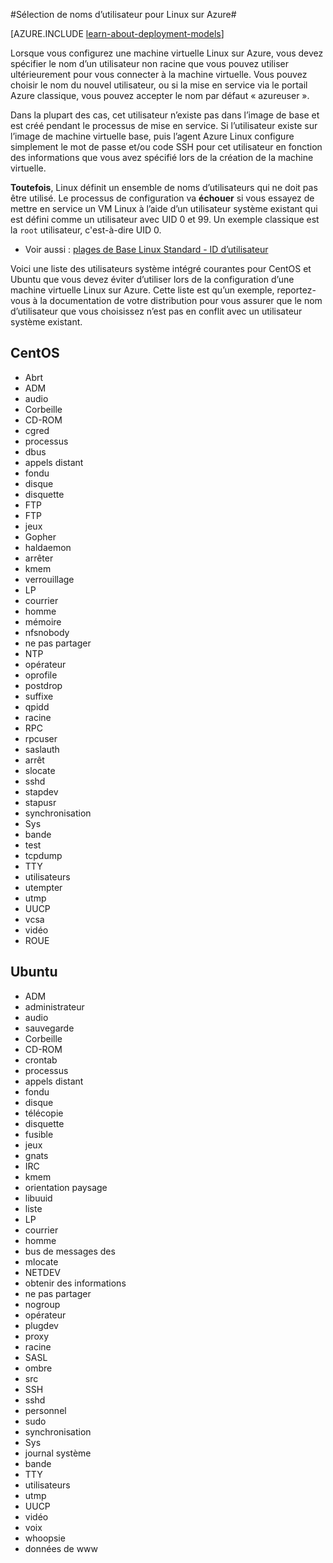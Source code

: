 <properties 
    pageTitle="Sélection de noms d’utilisateur pour Linux | Microsoft Azure" 
    description="Découvrez comment sélectionner des noms d’utilisateur pour une machine virtuelle Linux dans Azure." 
    services="virtual-machines-linux" 
    documentationCenter="" 
    authors="szarkos" 
    manager="timlt" 
    editor=""
    tags="azure-service-management,azure-resource-manager" />

<tags 
    ms.service="virtual-machines-linux" 
    ms.workload="infrastructure-services" 
    ms.tgt_pltfrm="vm-linux" 
    ms.devlang="na" 
    ms.topic="article" 
    ms.date="10/17/2016" 
    ms.author="szark"/>



#<a name="selecting-user-names-for-linux-on-azure"></a>Sélection de noms d’utilisateur pour Linux sur Azure#

[AZURE.INCLUDE [learn-about-deployment-models](../../includes/learn-about-deployment-models-both-include.md)]

Lorsque vous configurez une machine virtuelle Linux sur Azure, vous devez spécifier le nom d’un utilisateur non racine que vous pouvez utiliser ultérieurement pour vous connecter à la machine virtuelle. Vous pouvez choisir le nom du nouvel utilisateur, ou si la mise en service via le portail Azure classique, vous pouvez accepter le nom par défaut « azureuser ».

Dans la plupart des cas, cet utilisateur n’existe pas dans l’image de base et est créé pendant le processus de mise en service. Si l’utilisateur existe sur l’image de machine virtuelle base, puis l’agent Azure Linux configure simplement le mot de passe et/ou code SSH pour cet utilisateur en fonction des informations que vous avez spécifié lors de la création de la machine virtuelle.

**Toutefois**, Linux définit un ensemble de noms d’utilisateurs qui ne doit pas être utilisé. Le processus de configuration va **échouer** si vous essayez de mettre en service un VM Linux à l’aide d’un utilisateur système existant qui est défini comme un utilisateur avec UID 0 et 99. Un exemple classique est la `root` utilisateur, c'est-à-dire UID 0.

 - Voir aussi : [plages de Base Linux Standard - ID d’utilisateur](http://refspecs.linuxfoundation.org/LSB_4.1.0/LSB-Core-generic/LSB-Core-generic/uidrange.html)

Voici une liste des utilisateurs système intégré courantes pour CentOS et Ubuntu que vous devez éviter d’utiliser lors de la configuration d’une machine virtuelle Linux sur Azure. Cette liste est qu’un exemple, reportez-vous à la documentation de votre distribution pour vous assurer que le nom d’utilisateur que vous choisissez n’est pas en conflit avec un utilisateur système existant.


## <a name="centos"></a>CentOS
- Abrt
- ADM
- audio
- Corbeille
- CD-ROM
- cgred
- processus
- dbus
- appels distant
- fondu
- disque
- disquette
- FTP
- FTP
- jeux
- Gopher
- haldaemon
- arrêter
- kmem
- verrouillage
- LP
- courrier
- homme
- mémoire
- nfsnobody
- ne pas partager
- NTP
- opérateur
- oprofile
- postdrop
- suffixe
- qpidd
- racine
- RPC
- rpcuser
- saslauth
- arrêt
- slocate
- sshd
- stapdev
- stapusr
- synchronisation
- Sys
- bande
- test
- tcpdump
- TTY
- utilisateurs
- utempter
- utmp
- UUCP
- vcsa
- vidéo
- ROUE


## <a name="ubuntu"></a>Ubuntu
- ADM
- administrateur
- audio
- sauvegarde
- Corbeille
- CD-ROM
- crontab
- processus
- appels distant
- fondu
- disque
- télécopie
- disquette
- fusible
- jeux
- gnats
- IRC
- kmem
- orientation paysage
- libuuid
- liste
- LP
- courrier
- homme
- bus de messages des
- mlocate
- NETDEV
- obtenir des informations
- ne pas partager
- nogroup
- opérateur
- plugdev
- proxy
- racine
- SASL
- ombre
- src
- SSH
- sshd
- personnel
- sudo
- synchronisation
- Sys
- journal système
- bande
- TTY
- utilisateurs
- utmp
- UUCP
- vidéo
- voix
- whoopsie
- données de www

 